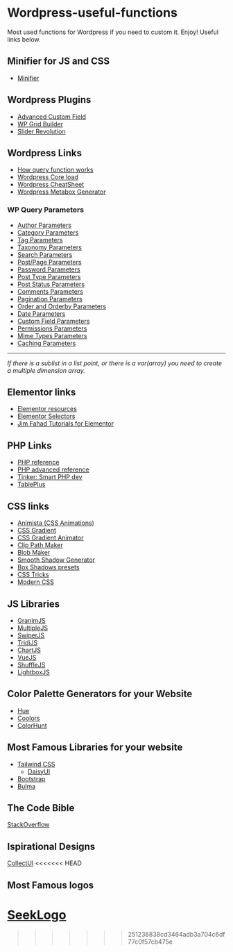 # Wordpress-useful-functions
Most used functions for Wordpress if you need to custom it. Enjoy!
Useful links below.


## Minifier for JS and CSS
- [Minifier](https://www.minifier.org/)

## Wordpress Plugins
- [Advanced Custom Field](https://www.advancedcustomfields.com/)
- [WP Grid Builder](https://wpgridbuilder.com/)
- [Slider Revolution](https://www.sliderrevolution.com/)
## Wordpress Links
- [How query function works](https://www.rarst.net/wordpress/wordpress-query-functions/)
- [Wordpress Core load](https://www.rarst.net/wordpress/wordpress-core-load/)
- [Wordpress CheatSheet](https://cdn.makeawebsitehub.com/wp-content/uploads/2015/09/2015-ultimate-wordpress-cheat-sheet-ver2.jpg)
- [Wordpress Metabox Generator](https://jeremyhixon.com/tool/wordpress-meta-box-generator/)

### WP Query Parameters
- [Author Parameters](https://developer.wordpress.org/reference/classes/wp_query/#author-parameters)
- [Category Parameters](https://developer.wordpress.org/reference/classes/wp_query/#category-parameters)
- [Tag Parameters](https://developer.wordpress.org/reference/classes/wp_query/#tag-parameters)
- [Taxonomy Parameters](https://developer.wordpress.org/reference/classes/wp_query/#taxonomy-parameters)
- [Search Parameters](https://developer.wordpress.org/reference/classes/wp_query/#search-parameters)
- [Post/Page Parameters](https://developer.wordpress.org/reference/classes/wp_query/#post-page-parameters)
- [Password Parameters](https://developer.wordpress.org/reference/classes/wp_query/#password-parameters)
- [Post Type Parameters](https://developer.wordpress.org/reference/classes/wp_query/#post-type-parameters)
- [Post Status Parameters](https://developer.wordpress.org/reference/classes/wp_query/#status-parameters)
- [Comments Parameters](https://developer.wordpress.org/reference/classes/wp_query/#comment-parameters)
- [Pagination Parameters](https://developer.wordpress.org/reference/classes/wp_query/#pagination-parameters)
- [Order and Orderby Parameters](https://developer.wordpress.org/reference/classes/wp_query/#order-orderby-parameters)
- [Date Parameters](https://developer.wordpress.org/reference/classes/wp_query/#date-parameters)
- [Custom Field Parameters](https://developer.wordpress.org/reference/classes/wp_query/#custom-field-post-meta-parameters)
- [Permissions Parameters](https://developer.wordpress.org/reference/classes/wp_query/#permission-parameters)
- [Mime Types Parameters](https://developer.wordpress.org/reference/classes/wp_query/#mime-type-parameters)
- [Caching Parameters](https://developer.wordpress.org/reference/classes/wp_query/#caching-parameters)

---
*If there is a sublist in a list point, or there is a var(array) you need to create a multiple dimension array.*

## Elementor links
- [Elementor resources](https://trello.com/b/52NXAeg2/elementor-resources-for-and-by-the-community)
- [Elementor Selectors](https://glyphbox.be/downloads/elementor_widgets_classname_reference1.0.pdf)
- [Jim Fahad Tutorials for Elementor](https://jimfahaddigital.com/tutorial/)

## PHP Links
- [PHP reference](https://cheatography.com/davechild/cheat-sheets/php/)
- [PHP advanced reference](https://www.dreamincode.net/downloads/ref_sheets/php_advanced_reference_sheet.pdf)
- [Tinker: Smart PHP dev](https://tinkerwell.app/)
- [TablePlus](https://tableplus.com/)

## CSS links
- [Animista (CSS Animations)](https://animista.net/play/entrances/slide-in-bck)
- [CSS Gradient](http://ourownthing.co.uk/gradpad.html)
- [CSS Gradient Animator](https://www.gradient-animator.com)
- [Clip Path Maker](https://bennettfeely.com/clippy/)
- [Blob Maker](https://www.blobmaker.app/)
- [Smooth Shadow Generator](https://shadows.brumm.af/)
- [Box Shadows presets](https://getcssscan.com/css-box-shadow-examples)
- [CSS Tricks](https://css-tricks.com/)
- [Modern CSS](https://moderncss.dev/)

## JS Libraries
- [GranimJS](https://sarcadass.github.io/granim.js/)
- [MultipleJS](https://multiple.js.org/)
- [SwiperJS](https://swiperjs.com/swiper-api)
- [TridiJS](https://tridi.lukem.net/)
- [ChartJS](https://www.chartjs.org/docs/latest/)
- [VueJS](https://devhints.io/vue)
- [ShuffleJS](https://vestride.github.io/Shuffle/)
- [LightboxJS](https://lokeshdhakar.com/projects/lightbox2/)

## Color Palette Generators for your Website
- [Hue](https://hue.tools/?format=hex)
- [Coolors](https://coolors.co/generate)
- [ColorHunt](https://colorhunt.co/)

## Most Famous Libraries for your website
- [Tailwind CSS](https://tailwindcss.com/)
  - [DaisyUI](https://daisyui.com/components/navbar/)
- [Bootstrap](https://getbootstrap.com/)
- [Bulma](https://bulma.io/)

## The Code Bible
[StackOverflow](https://stackoverflow.com/)

## Ispirational Designs
[CollectUI](https://collectui.com/)
<<<<<<< HEAD

## Most Famous logos
[SeekLogo](https://seeklogo.com/free-vector-logos/svg)
=======
>>>>>>> 251236838cd3464adb3a704c6df77c0f57cb475e
